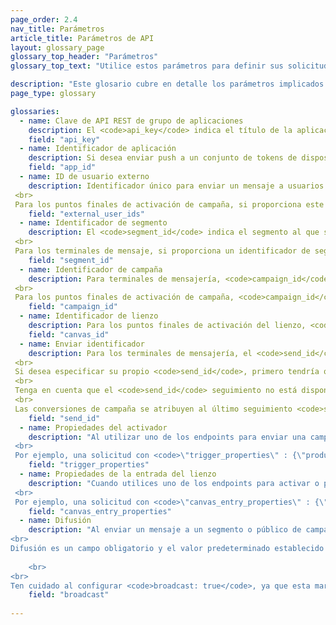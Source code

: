 ```yaml
---
page_order: 2.4
nav_title: Parámetros
article_title: Parámetros de API
layout: glossary_page
glossary_top_header: "Parámetros"
glossary_top_text: "Utilice estos parámetros para definir sus solicitudes de API. Aunque los parámetros que necesita se enumeran en los criterios de valoración, esto debería darle más información sobre sus matices y otras especificaciones."

description: "Este glosario cubre en detalle los parámetros implicados en la realización de solicitudes de API." 
page_type: glossary

glossaries:
  - name: Clave de API REST de grupo de aplicaciones
    description: El <code>api_key</code> indica el título de la aplicación con el que están asociados los datos de esta solicitud y autentica al solicitante como alguien que puede enviar mensajes a la aplicación. Debe incluirse con cada solicitud como encabezado de autorización HTTP. Se puede encontrar en la sección Consola<strong> de </strong>desarrollador del panel de Braze.
    field: "api_key"
  - name: Identificador de aplicación
    description: Si desea enviar push a un conjunto de tokens de dispositivo (en lugar de usuarios), debe indicar en nombre de qué aplicación específica está enviando mensajes. En ese caso, proporcionará el identificador de aplicación adecuado en un objeto de tokens. Se puede encontrar en la sección Consola<strong> de </strong>desarrollador del panel de Braze.
    field: "app_id"
  - name: ID de usuario externo
    description: Identificador único para enviar un mensaje a usuarios específicos. Este identificador debe ser el mismo que el que configuró en el SDK de Braze. Solo puede dirigirse a usuarios para mensajes que ya hayan sido identificados a través del SDK o la API de usuario. Se permite un máximo de 50 ID de usuario externo en una solicitud. <br>
 <br>
 Para los puntos finales de activación de campaña, si proporciona este campo, los criterios se estratificarán con los segmentos de la campaña y solo los usuarios que estén en la lista de ID de usuario externo y el segmento de la campaña recibirán el mensaje.
    field: "external_user_ids"
  - name: Identificador de segmento
    description: El <code>segment_id</code> indica el segmento al que se debe enviar el mensaje. Se puede encontrar un identificador de segmento para cada uno de los segmentos que ha creado en la sección Consola<strong> de </strong>desarrollador del tablero de Braze. <br>
 <br>
 Para los terminales de mensaje, si proporciona un identificador de segmento y una lista de ID de usuario externo en una sola solicitud de mensajería, los criterios se estratificarán y solo los usuarios que estén en la lista de ID de usuario externo y el segmento proporcionado recibirán el mensaje.
    field: "segment_id"
  - name: Identificador de campaña
    description: Para terminales de mensajería, <code>campaign_id</code> indica la campaña API en la que se debe realizar un seguimiento de los análisis de un mensaje. Se puede encontrar un identificador de campaña para cada una de las campañas que ha creado en la sección Consola<strong> de </strong>desarrolladores del tablero de Braze. Si proporciona un identificador de campaña en el cuerpo de la solicitud, debe proporcionar un <code>message_variation_id</code> en cada uno de los objetos de mensaje que indican la variante representada de su campaña. <br>
 <br>
 Para los puntos finales de activación de campaña, <code>campaign_id</code> indica el ID de API de la campaña que se va a activar. Este campo es obligatorio para todas las solicitudes de punto final de activación.
    field: "campaign_id"
  - name: Identificador de lienzo
    description: Para los puntos finales de activación del lienzo, <code>canvas_id</code> indica el identificador del lienzo que se va a activar o programar. Este campo es obligatorio para todas las solicitudes de punto final de activación.
    field: "canvas_id"
  - name: Enviar identificador
    description: Para los terminales de mensajería, el <code>send_id</code> indica el envío en el que se debe realizar el seguimiento del análisis de un mensaje. El le <code>send_id</code> permite extraer análisis para una instancia específica de una campaña enviada a través del <code>sends/data_series</code> punto final. Las campañas de activación de API y API que se envían como difusión generarán automáticamente un identificador de envío si no se proporciona un identificador de envío. <br>
 <br>
 Si desea especificar su propio <code>send_id</code>, primero tendría que crear uno a través del <code>sends/id/create</code> punto final. El <code>send_id</code> debe tener todos los caracteres ASCII y como máximo 64 caracteres.  Puedes reutilizar un identificador de envío en varios envíos de la misma campaña si deseas agrupar los análisis de esos envíos juntos. <br>
 <br>
 Tenga en cuenta que el <code>send_id</code> seguimiento no está disponible para los correos electrónicos enviados a través de Mailjet. <br>
 <br>
 Las conversiones de campaña se atribuyen al último seguimiento <code>send_id</code> que el usuario recibió de esa campaña, a menos que el último envío que el usuario recibió no haya sido rastreado.
    field: "send_id"
  - name: Propiedades del activador
    description: "Al utilizar uno de los endpoints para enviar una campaña con entrega activada por API, puede proporcionar un mapa de claves y valores para personalizar su mensaje. Si realiza una solicitud de API que contiene un objeto en <code>\"trigger_properties\"</code>, se puede hacer referencia a los valores de ese objeto en su plantilla de mensaje bajo el espacio de <code>api_trigger_properties</code> nombres. <br>
 <br>
 Por ejemplo, una solicitud con <code>\"trigger_properties\" : {\"product_name\" : \"shoes\", \"product_price\" : 79.99}</code> podría añadir la palabra \"zapatas\" al mensaje añadiendo <code>{{api_trigger_properties.${product_name}}}</code>."
    field: "trigger_properties"
  - name: Propiedades de la entrada del lienzo
    description: "Cuando utilices uno de los endpoints para activar o programar un lienzo a través de la API, puedes proporcionar un mapa de claves y valores para personalizar los mensajes enviados por los primeros pasos de tu lienzo, en el espacio de <code>\"canvas_entry_properties\"</code> nombres. <br>
 <br>
 Por ejemplo, una solicitud con <code>\"canvas_entry_properties\" : {\"product_name\" : \"shoes\", \"product_price\" : 79.99}</code> podría añadir la palabra \"zapatas\" a un mensaje añadiendo <code>{{canvas_entry_properties.${product_name}}}</code>."
    field: "canvas_entry_properties"
  - name: Difusión
    description: "Al enviar un mensaje a un segmento o público de campaña utilizando un punto final de API, Braze requiere que definas explícitamente si tu mensaje es una \"difusión\" a un gran grupo de usuarios mediante la inclusión de un <code>broadcast</code> booleano en la llamada API. Es decir, si tienes la intención de enviar un mensaje de API a todo el segmento al que se dirige una campaña o Canvas, debes incluirlo <code>broadcast: true</code> en tu llamada a la API. <br>
<br>
Difusión es un campo obligatorio y el valor predeterminado establecido por Braze cuando se realiza una campaña o lienzo es <code>broadcast: false</code>. No puede tener ambas <code>broadcast: true</code> y una <code>recipients</code> lista especificada. Si el <code>broadcast</code> indicador se establece en verdadero y se proporciona una lista explícita de destinatarios, el punto final de la API devolverá un error. Del mismo modo, si se incluye <code>broadcast: false</code> y no se proporciona una lista de destinatarios, se producirá un error. 
    
    <br>
<br>
Ten cuidado al configurar <code>broadcast: true</code>, ya que esta marca puede hacer que envíes tu campaña o lienzo a un público más grande de lo esperado. El <code>broadcast</code> indicador es necesario para proteger contra envíos accidentales a grandes grupos de usuarios."
    field: "broadcast"
    
---
```

